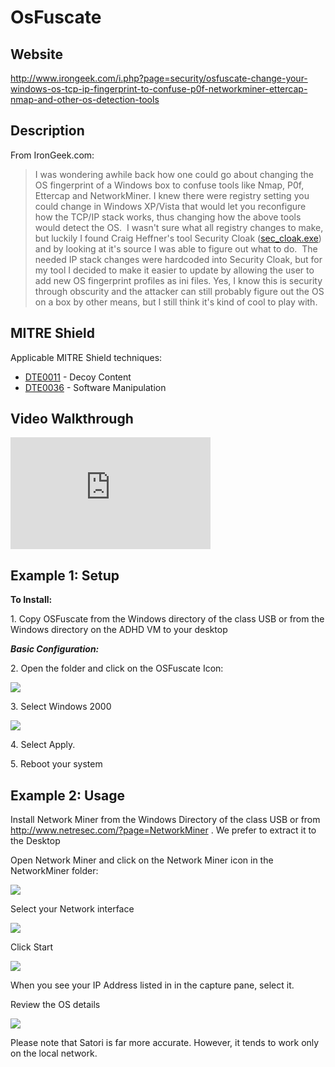 OsFuscate
=========

Website
-------

<http://www.irongeek.com/i.php?page=security/osfuscate-change-your-windows-os-tcp-ip-fingerprint-to-confuse-p0f-networkminer-ettercap-nmap-and-other-os-detection-tools>

Description
-----------

From IronGeek.com:

> I was wondering awhile back how one could go about changing the OS
fingerprint of a Windows box to confuse tools like Nmap, P0f, Ettercap
and NetworkMiner. I knew there were registry setting you could change in
Windows XP/Vista that would let you reconfigure how the TCP/IP stack
works, thus changing how the above tools would detect the OS.  I wasn't
sure what all registry changes to make, but luckily I found Craig
Heffner's tool Security Cloak ([sec\_cloak.exe](http://www.irongeek.com/downloads/sec_cloak.zip))
and by looking at it's source I was able to figure out what to do.  The
needed IP stack changes were hardcoded into Security Cloak, but for my
tool I decided to make it easier to update by allowing the user to add
new OS fingerprint profiles as ini files. Yes, I know this is security
through obscurity and the attacker can still probably figure out the OS
on a box by other means, but I still think it's kind of cool to play
with.

MITRE Shield
------------

Applicable MITRE Shield techniques:
* [DTE0011](https://shield.mitre.org/techniques/DTE0011) - Decoy Content
* [DTE0036](https://shield.mitre.org/techniques/DTE0036) - Software Manipulation


Video Walkthrough
-----------------

<iframe src="https://onedrive.live.com/embed?cid=8D6C4317A39E3D29&resid=8D6C4317A39E3D29%2155690&authkey=AJs0KWHQhMurQXA" width="320" height="179" frameborder="0" scrolling="no" allowfullscreen sandbox="allow-scripts allow-pointer-lock allow-forms allow-same-origin"></iframe>

Example 1: Setup
----------------

**To Install:**

1\. Copy OSFuscate from the Windows directory of the class USB or from
the Windows directory on the ADHD VM to your desktop

***Basic Configuration:***

2\. Open the folder and click on the OSFuscate Icon:

![](OsFuscate_files/image001.png)

3\. Select Windows 2000

![](OsFuscate_files/image003.png)

4\. Select Apply.

5\. Reboot your system

Example 2: Usage
----------------

Install Network Miner from the Windows Directory of the class USB or
from http://www.netresec.com/?page=NetworkMiner . We prefer to extract
it to the Desktop

Open Network Miner and click on the Network Miner icon in the
NetworkMiner folder:

![](OsFuscate_files/image005.png)

Select your Network interface

![](OsFuscate_files/image007.png)

Click Start

![](OsFuscate_files/image009.png)

When you see your IP Address listed in in the capture pane, select it.

Review the OS details

![](OsFuscate_files/image011.png)

Please note that Satori is far more accurate. However, it tends to work
only on the local network.
